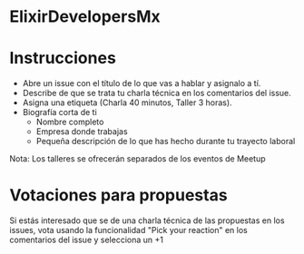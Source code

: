# ElixirDevelopersMx

# Instrucciones

- Abre un issue con el título de lo que vas a hablar y asignalo a tí.
- Describe de que se trata tu charla técnica en los comentarios del issue.
- Asigna una etiqueta (Charla 40 minutos, Taller 3 horas).
- Biografía corta de ti
  - Nombre completo
  - Empresa donde trabajas
  - Pequeña descripción de lo que has hecho durante tu trayecto laboral

Nota: Los talleres se ofrecerán separados de los eventos de Meetup

# Votaciones para propuestas

Si estás interesado que se de una charla técnica de las propuestas en los issues, vota usando la funcionalidad "Pick your reaction" en los comentarios del issue y selecciona un +1
